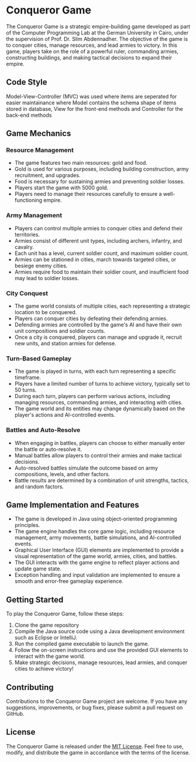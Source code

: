 # Conqueror Game

The Conqueror Game is a strategic empire-building game developed as part of the Computer Programming Lab at the German University in Cairo, under the supervision of Prof. Dr. Slim Abdennadher. The objective of the game is to conquer cities, manage resources, and lead armies to victory. In this game, players take on the role of a powerful ruler, commanding armies, constructing buildings, and making tactical decisions to expand their empire.
## Code Style
Model-View-Controller (MVC) was used where items are seperated for easier maintainance where Model contains the schema shape of items stored in database, View for the front-end methods and Controller for the back-end methods

## Game Mechanics

### Resource Management

- The game features two main resources: gold and food.
- Gold is used for various purposes, including building construction, army recruitment, and upgrades.
- Food is necessary for sustaining armies and preventing soldier losses.
- Players start the game with 5000 gold.
- Players need to manage their resources carefully to ensure a well-functioning empire.

### Army Management

- Players can control multiple armies to conquer cities and defend their territories.
- Armies consist of different unit types, including archers, infantry, and cavalry.
- Each unit has a level, current soldier count, and maximum soldier count.
- Armies can be stationed in cities, march towards targeted cities, or besiege enemy cities.
- Armies require food to maintain their soldier count, and insufficient food may lead to soldier losses.

### City Conquest

- The game world consists of multiple cities, each representing a strategic location to be conquered.
- Players can conquer cities by defeating their defending armies.
- Defending armies are controlled by the game's AI and have their own unit compositions and soldier counts.
- Once a city is conquered, players can manage and upgrade it, recruit new units, and station armies for defense.

### Turn-Based Gameplay

- The game is played in turns, with each turn representing a specific timeframe.
- Players have a limited number of turns to achieve victory, typically set to 50 turns.
- During each turn, players can perform various actions, including managing resources, commanding armies, and interacting with cities.
- The game world and its entities may change dynamically based on the player's actions and AI-controlled events.

### Battles and Auto-Resolve

- When engaging in battles, players can choose to either manually enter the battle or auto-resolve it.
- Manual battles allow players to control their armies and make tactical decisions.
- Auto-resolved battles simulate the outcome based on army compositions, levels, and other factors.
- Battle results are determined by a combination of unit strengths, tactics, and random factors.

## Game Implementation and Features

- The game is developed in Java using object-oriented programming principles.
- The game engine handles the core game logic, including resource management, army movements, battle simulations, and AI-controlled events.
- Graphical User Interface (GUI) elements are implemented to provide a visual representation of the game world, armies, cities, and battles.
- The GUI interacts with the game engine to reflect player actions and update game state.
- Exception handling and input validation are implemented to ensure a smooth and error-free gameplay experience.

## Getting Started

To play the Conqueror Game, follow these steps:

1. Clone the game repository
2. Compile the Java source code using a Java development environment such as Eclipse or IntelliJ.
3. Run the compiled game executable to launch the game.
4. Follow the on-screen instructions and use the provided GUI elements to interact with the game world.
5. Make strategic decisions, manage resources, lead armies, and conquer cities to achieve victory!

## Contributing

Contributions to the Conqueror Game project are welcome. If you have any suggestions, improvements, or bug fixes, please submit a pull request on GitHub.

## License

The Conqueror Game is released under the [MIT License](LICENSE.md). Feel free to use, modify, and distribute the game in accordance with the terms of the license.

